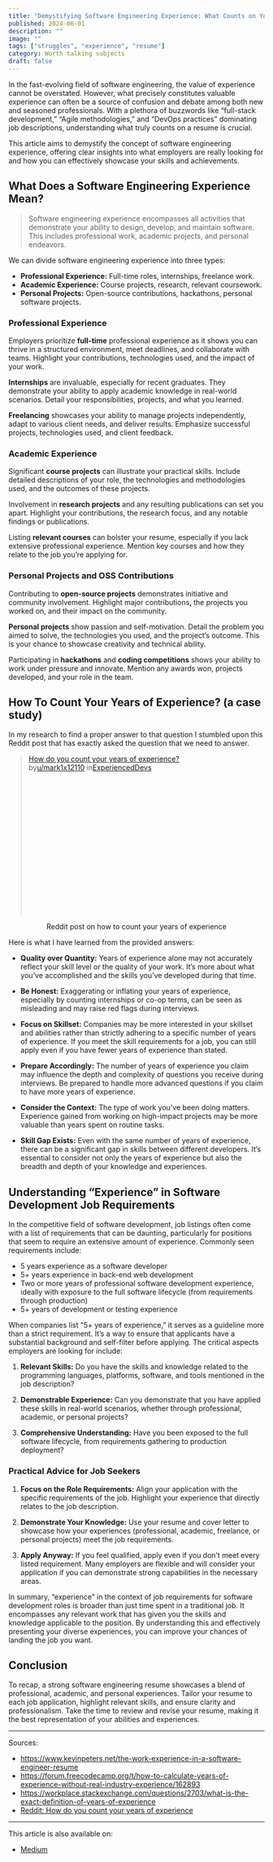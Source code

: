 ```yaml
---
title: "Demystifying Software Engineering Experience: What Counts on Your Resume?"
published: 2024-06-01
description: ""
image: ""
tags: ["struggles", "experience", "resume"]
category: Worth talking subjects
draft: false
---
```


In the fast-evolving field of software engineering, the value of experience cannot be overstated. However, what precisely constitutes valuable experience can often be a source of confusion and debate among both new and seasoned professionals. With a plethora of buzzwords like “full-stack development,” “Agile methodologies,” and “DevOps practices” dominating job descriptions, understanding what truly counts on a resume is crucial.

This article aims to demystify the concept of software engineering experience, offering clear insights into what employers are really looking for and how you can effectively showcase your skills and achievements.

## What Does a Software Engineering Experience Mean?
> Software engineering experience encompasses all activities that demonstrate your ability to design, develop, and maintain software. This includes professional work, academic projects, and personal endeavors.

We can divide software engineering experience into three types:

* **Professional Experience:** Full-time roles, internships, freelance work.
* **Academic Experience:** Course projects, research, relevant coursework.
* **Personal Projects:** Open-source contributions, hackathons, personal software projects.

### Professional Experience
Employers prioritize **full-time** professional experience as it shows you can thrive in a structured environment, meet deadlines, and collaborate with teams. Highlight your contributions, technologies used, and the impact of your work.

**Internships** are invaluable, especially for recent graduates. They demonstrate your ability to apply academic knowledge in real-world scenarios. Detail your responsibilities, projects, and what you learned.

**Freelancing** showcases your ability to manage projects independently, adapt to various client needs, and deliver results. Emphasize successful projects, technologies used, and client feedback.

### Academic Experience
Significant **course projects** can illustrate your practical skills. Include detailed descriptions of your role, the technologies and methodologies used, and the outcomes of these projects.

Involvement in **research projects** and any resulting publications can set you apart. Highlight your contributions, the research focus, and any notable findings or publications.

Listing **relevant courses** can bolster your resume, especially if you lack extensive professional experience. Mention key courses and how they relate to the job you’re applying for.

### Personal Projects and OSS Contributions

Contributing to **open-source projects** demonstrates initiative and community involvement. Highlight major contributions, the projects you worked on, and their impact on the community.

**Personal projects** show passion and self-motivation. Detail the problem you aimed to solve, the technologies you used, and the project’s outcome. This is your chance to showcase creativity and technical ability.

Participating in **hackathons** and **coding competitions** shows your ability to work under pressure and innovate. Mention any awards won, projects developed, and your role in the team.

## How To Count Your Years of Experience? (a case study)
In my research to find a proper answer to that question I stumbled upon this Reddit post that has exactly asked the question that we need to answer.

<blockquote class="reddit-embed-bq" style="height:316px" data-embed-height="316"><a href="https://www.reddit.com/r/ExperiencedDevs/comments/sdgdcj/how_do_you_count_your_years_of_experience/">How do you count your years of experience?</a><br> by<a href="https://www.reddit.com/user/mark1x12110/">u/mark1x12110</a> in<a href="https://www.reddit.com/r/ExperiencedDevs/">ExperiencedDevs</a></blockquote><script async="" src="https://embed.reddit.com/widgets.js" charset="UTF-8"></script>

<center>Reddit post on how to count your years of experience</center>

Here is what I have learned from the provided answers:

* **Quality over Quantity:** Years of experience alone may not accurately reflect your skill level or the quality of your work. It’s more about what you’ve accomplished and the skills you’ve developed during that time.

* **Be Honest:** Exaggerating or inflating your years of experience, especially by counting internships or co-op terms, can be seen as misleading and may raise red flags during interviews.

* **Focus on Skillset:** Companies may be more interested in your skillset and abilities rather than strictly adhering to a specific number of years of experience. If you meet the skill requirements for a job, you can still apply even if you have fewer years of experience than stated.

* **Prepare Accordingly:** The number of years of experience you claim may influence the depth and complexity of questions you receive during interviews. Be prepared to handle more advanced questions if you claim to have more years of experience.

* **Consider the Context:** The type of work you’ve been doing matters. Experience gained from working on high-impact projects may be more valuable than years spent on routine tasks.

* **Skill Gap Exists:** Even with the same number of years of experience, there can be a significant gap in skills between different developers. It’s essential to consider not only the years of experience but also the breadth and depth of your knowledge and experiences.

## Understanding “Experience” in Software Development Job Requirements
In the competitive field of software development, job listings often come with a list of requirements that can be daunting, particularly for positions that seem to require an extensive amount of experience. Commonly seen requirements include:

* 5 years experience as a software developer
* 5+ years experience in back-end web development
* Two or more years of professional software development experience, ideally with exposure to the full software lifecycle (from requirements through production)
* 5+ years of development or testing experience

When companies list “5+ years of experience,” it serves as a guideline more than a strict requirement. It’s a way to ensure that applicants have a substantial background and self-filter before applying. The critical aspects employers are looking for include:

1. **Relevant Skills:** Do you have the skills and knowledge related to the programming languages, platforms, software, and tools mentioned in the job description?

2. **Demonstrable Experience:** Can you demonstrate that you have applied these skills in real-world scenarios, whether through professional, academic, or personal projects?

3. **Comprehensive Understanding:** Have you been exposed to the full software lifecycle, from requirements gathering to production deployment?

### Practical Advice for Job Seekers
1. **Focus on the Role Requirements:** Align your application with the specific requirements of the job. Highlight your experience that directly relates to the job description.

2. **Demonstrate Your Knowledge:** Use your resume and cover letter to showcase how your experiences (professional, academic, freelance, or personal projects) meet the job requirements.

3. **Apply Anyway:** If you feel qualified, apply even if you don’t meet every listed requirement. Many employers are flexible and will consider your application if you can demonstrate strong capabilities in the necessary areas.

In summary, “experience” in the context of job requirements for software development roles is broader than just time spent in a traditional job. It encompasses any relevant work that has given you the skills and knowledge applicable to the position. By understanding this and effectively presenting your diverse experiences, you can improve your chances of landing the job you want.

## Conclusion
To recap, a strong software engineering resume showcases a blend of professional, academic, and personal experiences. Tailor your resume to each job application, highlight relevant skills, and ensure clarity and professionalism. Take the time to review and revise your resume, making it the best representation of your abilities and experiences.

----------

Sources:
- https://www.kevinpeters.net/the-work-experience-in-a-software-engineer-resume
- https://forum.freecodecamp.org/t/how-to-calculate-years-of-experience-without-real-industry-experience/162893
- https://workplace.stackexchange.com/questions/2703/what-is-the-exact-definition-of-years-of-experience
- [Reddit: How do you count your years of experience](https://www.reddit.com/r/ExperiencedDevs/comments/sdgdcj/how_do_you_count_your_years_of_experience)

-----------
This article is also available on:  
* [Medium](https://ayoub3bidi.medium.com/demystifying-software-engineering-experience-what-counts-on-your-resume-a62e202b9b4b)